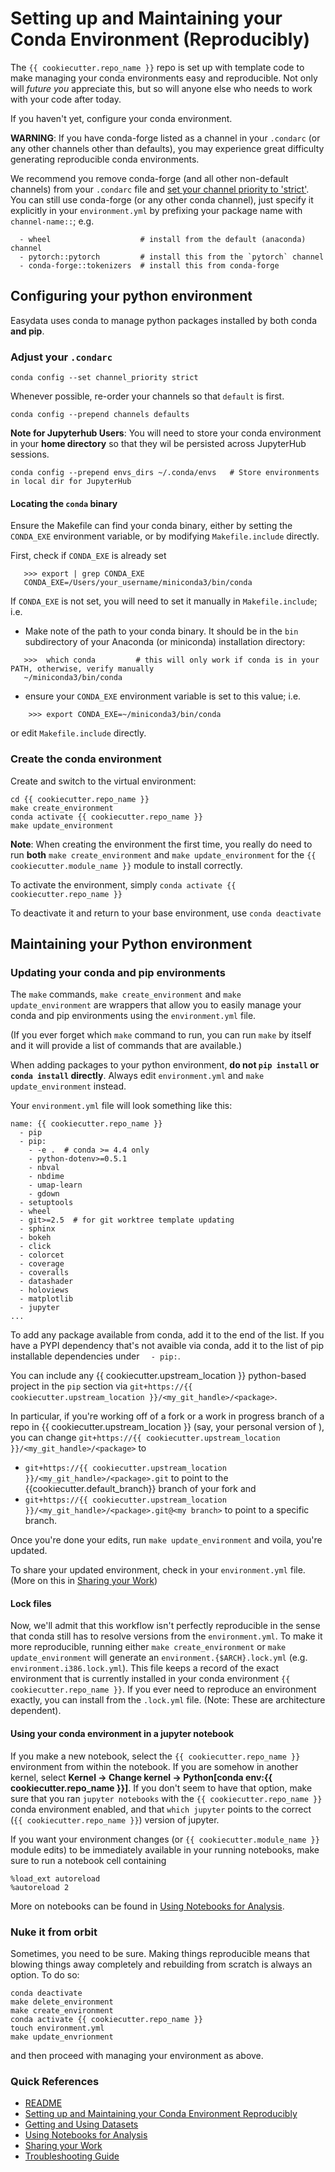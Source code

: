 # Setting up and Maintaining your Conda Environment (Reproducibly)

The `{{ cookiecutter.repo_name }}` repo is set up with template code to make managing your conda environments easy and reproducible. Not only will _future you_ appreciate this, but so will anyone else who needs to work with your code after today.

If you haven't yet, configure your conda environment.

**WARNING**: If you have conda-forge listed as a channel in your `.condarc` (or any other channels other than defaults), you may experience great difficulty generating reproducible conda environments.

We recommend you remove conda-forge (and all other non-default channels) from your `.condarc` file and [set your channel priority to 'strict'](https://docs.conda.io/projects/conda/en/latest/user-guide/tasks/manage-channels.html). You can still use conda-forge (or any other conda channel), just specify it explicitly in your `environment.yml` by prefixing your package name with `channel-name::`; e.g.
```
  - wheel                    # install from the default (anaconda) channel
  - pytorch::pytorch         # install this from the `pytorch` channel
  - conda-forge::tokenizers  # install this from conda-forge
```

## Configuring your python environment
Easydata uses conda to manage python packages installed by both conda **and pip**.

### Adjust your `.condarc`

```
conda config --set channel_priority strict
```
Whenever possible, re-order your channels so that `default` is first.

```
conda config --prepend channels defaults
```

**Note for Jupyterhub Users**: You will need to store your conda environment in your **home directory** so that they wil be persisted across JupyterHub sessions.
```
conda config --prepend envs_dirs ~/.conda/envs   # Store environments in local dir for JupyterHub
```

#### Locating the `conda` binary
Ensure the Makefile can find your conda binary, either by setting the `CONDA_EXE` environment variable, or by modifying `Makefile.include` directly.

First, check if `CONDA_EXE` is already set
```
   >>> export | grep CONDA_EXE
   CONDA_EXE=/Users/your_username/miniconda3/bin/conda
```

If `CONDA_EXE` is not set, you will need to set it manually in `Makefile.include`; i.e.

* Make note of the path to your conda binary. It should be in the `bin` subdirectory of your Anaconda (or miniconda) installation directory:
```
   >>>  which conda         # this will only work if conda is in your PATH, otherwise, verify manually
   ~/miniconda3/bin/conda
```
* ensure your `CONDA_EXE` environment variable is set to this value; i.e.
```
    >>> export CONDA_EXE=~/miniconda3/bin/conda
```
or edit `Makefile.include` directly.

### Create the conda environment
Create and switch to the virtual environment:
```
cd {{ cookiecutter.repo_name }}
make create_environment
conda activate {{ cookiecutter.repo_name }}
make update_environment
```
**Note**: When creating the environment the first time, you really do need to run **both** `make create_environment` and `make update_environment` for the `{{ cookiecutter.module_name }}` module to install correctly.

To activate the environment, simply `conda activate {{ cookiecutter.repo_name }}`

To deactivate it and return to your base environment, use `conda deactivate`

## Maintaining your Python environment

### Updating your conda and pip environments
The `make` commands, `make create_environment` and `make update_environment` are wrappers that allow you to easily manage your conda and pip environments using the `environment.yml` file.

(If you ever forget which `make` command to run, you can run `make` by itself and it will provide a list of commands that are available.)


When adding packages to your python environment, **do not `pip install` or `conda install` directly**. Always edit `environment.yml` and `make update_environment` instead.

Your `environment.yml` file will look something like this:
```
name: {{ cookiecutter.repo_name }}
  - pip
  - pip:
    - -e .  # conda >= 4.4 only
    - python-dotenv>=0.5.1
    - nbval
    - nbdime
    - umap-learn
    - gdown
  - setuptools
  - wheel
  - git>=2.5  # for git worktree template updating
  - sphinx
  - bokeh
  - click
  - colorcet
  - coverage
  - coveralls
  - datashader
  - holoviews
  - matplotlib
  - jupyter
...
```
To add any package available from conda, add it to the end of the list. If you have a PYPI dependency that's not avaible via conda, add it to the list of pip installable dependencies under `  - pip:`.

You can include any {{ cookiecutter.upstream_location }} python-based project in the `pip` section via `git+https://{{ cookiecutter.upstream_location }}/<my_git_handle>/<package>`.

In particular, if you're working off of a fork or a work in progress branch of a repo in {{ cookiecutter.upstream_location }} (say, your personal version of <package>), you can change `git+https://{{ cookiecutter.upstream_location }}/<my_git_handle>/<package>` to

* `git+https://{{ cookiecutter.upstream_location }}/<my_git_handle>/<package>.git` to point to the {{cookiecutter.default_branch}} branch of your fork and
* `git+https://{{ cookiecutter.upstream_location }}/<my_git_handle>/<package>.git@<my branch>` to point to a specific branch.

Once you're done your edits, run `make update_environment` and voila, you're updated.

To share your updated environment, check in your `environment.yml` file. (More on this in [Sharing your Work](sharing-your-work.md))


#### Lock files
Now, we'll admit that this workflow isn't perfectly reproducible in the sense that conda still has to resolve versions from the `environment.yml`. To make it more reproducible, running either `make create_environment` or `make update_environment` will generate an `environment.{$ARCH}.lock.yml` (e.g. `environment.i386.lock.yml`). This file keeps a record of the exact environment that is currently installed in your conda environment `{{ cookiecutter.repo_name }}`. If you ever need to reproduce an environment exactly, you can install from the `.lock.yml` file. (Note: These are architecture dependent).

#### Using your conda environment in a jupyter notebook
If you make a new notebook, select the `{{ cookiecutter.repo_name }}` environment from within the notebook. If you are somehow in another kernel, select **Kernel -> Change kernel -> Python[conda env:{{ cookiecutter.repo_name }}]**. If you don't seem to have that option, make sure that you ran `jupyter notebooks` with the `{{ cookiecutter.repo_name }}` conda environment enabled, and that `which jupyter` points to the correct (`{{ cookiecutter.repo_name }}`) version of jupyter.

If you want your environment changes (or `{{ cookiecutter.module_name }}` module edits) to be immediately available in your running notebooks, make sure to run a notebook cell containing
```
%load_ext autoreload
%autoreload 2
```

More on notebooks can be found in [Using Notebooks for Analysis](notebooks.md).

### Nuke it from orbit
Sometimes, you need to be sure. Making things reproducible means that blowing things away completely and rebuilding from scratch is always an option. To do so:
```
conda deactivate
make delete_environment
make create_environment
conda activate {{ cookiecutter.repo_name }}
touch environment.yml
make update_envrionment
```
and then proceed with managing your environment as above.

### Quick References

* [README](../README.md)
* [Setting up and Maintaining your Conda Environment Reproducibly](conda-environments.md)
* [Getting and Using Datasets](datasets.md)
* [Using Notebooks for Analysis](notebooks.md)
* [Sharing your Work](sharing-your-work.md)
* [Troubleshooting Guide](troubleshooting.md)
